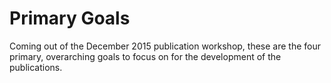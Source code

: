# Primary Goals

Coming out of the December 2015 publication workshop, these are the four primary, overarching goals to focus on for the development of the publications.
